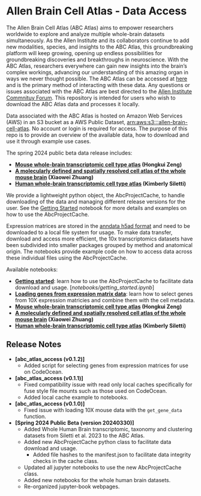 # Allen Brain Cell Atlas - Data Access

The Allen Brain Cell Atlas (ABC Atlas) aims to empower researchers worldwide to
explore and analyze multiple whole-brain datasets simultaneously. As the Allen
Institute and its collaborators continue to add new modalities, species, and
insights to the ABC Atlas, this groundbreaking platform will keep growing,
opening up endless possibilities for groundbreaking discoveries and
breakthroughs in neuroscience. With the ABC Atlas, researchers everywhere can
gain new insights into the brain’s complex workings, advancing our
understanding of this amazing organ in ways we never thought possible. The
ABC Atlas can be accessed at [here](https://portal.brain-map.org/atlases-and-data/bkp/abc-atlas)
and is the primary method of interacting with these data. Any questions or
issues associated with the ABC Atlas are best directed to the [Allen Institute
Commnituy Forum](https://community.brain-map.org/). This repository is intended
for users who wish to download the ABC Atlas data and processes it locally.

Data associated with the ABC Atlas is hosted on Amazon Web Services (AWS) in an
S3 bucket as a AWS Public Dataset, [arn:aws:s3:::allen-brain-cell-atlas](https://allen-brain-cell-atlas.s3.us-west-2.amazonaws.com/index.html).
No account or login is required for access. The purpose of this repo is to
provide an overview of the available data, how to download and use it through
example use cases.

The spring 2024 public beta data release includes:
* **[Mouse whole-brain transcriptomic cell type atlas](descriptions/WMB_dataset.md)
  (Hongkui Zeng)**
* **[A molecularly defined and spatially resolved cell atlas of the whole mouse brain](descriptions/Zhuang_dataset.md)
  (Xiaowei Zhuang)**
* **[Human whole-brain transcriptomic cell type atlas](descriptions/WHB_dataset.md)
  (Kimberly Siletti)**

We provide a lightweight python object, the AbcProjectCache, to handle
downloading of the data and managing different release versions for the user.
See the [Getting Started](notebooks/getting_started.ipynb) notebook for more
details and examples on how to use the AbcProjectCache.

Expression matrices are stored in the
[anndata h5ad format](https://anndata.readthedocs.io/en/latest/) and need to
be downloaded to a local file system for usage. To make data transfer, download
and access more efficient, the 10x transcriptomics datasets have been
subdivided into smaller packages grouped by method and anatomical origin. The
notebooks provide example code on how to access data across these individual
files using the AbcProjectCache.

Available notebooks:

* [**Getting started**](notebooks/getting_started.ipynb): learn how to use the
  AbcProjectCache to facilitate data download and usage.
[*notebooks/getting_started.ipynb*]
* [**Loading genes from expression matrix data**](notebooks/general_accessing_10x_snRNASeq_tutorial.ipynb):
  learn how to select genes from 10X expression matricies and combine them with
  the cell metadata.
* **[Mouse whole-brain transcriptomic cell type atlas](descriptions/notebook_subtitle1.md)
  (Hongkui Zeng)**
* **[A molecularly defined and spatially resolved cell atlas of the whole
  mouse brain](descriptions/notebook_subtitle4.md)
  (Xiaowei Zhuang)**
* **[Human whole-brain transcriptomic cell type atlas](descriptions/WHB_notebooks.md)
  (Kimberly Siletti)**

## Release Notes
* **[abc_atlas_access (v0.1.2)]**
  * Added script for selecting genes from expression matrices for use on
    CodeOcean.
* **[abc_atlas_access (v0.1.1)]**
  * Fixed compatibility issue with read only local caches specifically for
    fuse style file mounts such as those used on CodeOcean.
  * Added local cache example to notebooks.
* **[abc_atlas_access (v0.1.0)]**
  * Fixed issue with loading 10X mouse data with the `get_gene_data` function.
* **[Spring 2024 Public Beta (version 20240330)]**
  * Added Whole Human Brain transcriptomic, taxonomy and clustering datasets
    from Siletti et al. 2023 to the ABC Atlas.
  * Added new AbcProjectCache python class to facilitate data download and
    usage.
    * Added file hashes to the manifest.json to facilitate data integrity
      checks in the cache class.
  * Updated all jupyter notebooks to use the new AbcProjectCache class.
  * Added new notebooks for the whole human brain datasets.
  * Re-organized jupyter-book webpages.
